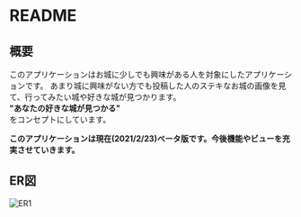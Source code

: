 # README

## 概要
このアプリケーションはお城に少しでも興味がある人を対象にしたアプリケーションです。
あまり城に興味がない方でも投稿した人のステキなお城の画像を見て、行ってみたい城や好きな城が見つかります。
<br>**"あなたの好きな城が見つかる"**<br>
をコンセプトにしています。

**このアプリケーションは現在(2021/2/23)ベータ版です。今後機能やビューを充実させていきます。**

## ER図
![ER1](https://user-images.githubusercontent.com/67961141/108943465-39b3ea00-769c-11eb-813f-767f8fa3c871.png)
